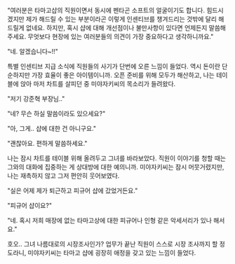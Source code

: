 "여러분은 타마고샵의 직원이면서 동시에 펜타곤 소프트의 얼굴이기도 합니다.
힘드시겠지만 제가 해드릴 수 있는 부분이라곤 이렇게 인센티브를 챙겨드리는 것밖에 달리 해드릴게 없네요. 하지만, 혹시 샵에 대해 개선점이나 불만사항이 있다면 언제든지 말씀해 주세요. 무엇보다 현장에 있는 여러분들의 의견이 가장 중요하다고 생각하니까요." 

"네. 알겠습니다~!!" 

특별 인센티브 지급 소식에 직원들의 사기가 단번에 오른 느낌이 들었다.
역시 돈이란 단순하지만 가장 효율이 좋은 아이템이니까.
오픈 준비를 위해 모두가 해산하고, 나는 테이블에 앉아 마저 차트를 살피던 중 미야자키씨의 목소리가 들려왔다.

"저기 강준혁 부장님.." 

"네? 무슨 하실 말씀이라도 있으세요?" 

"아, 그게.. 샵에 대한 건 아니구요." 

"괜찮아요. 편하게 말씀하세요." 

나는 잠시 차트를 테이블 위해 올려두고 그녀를 바라보았다.
직원이 이야기를 청할 때는 그와의 대화에 집중하는 게 상대방에 대한 예의니까.
미야자키씨는 잠시 머뭇거렸지만, 나는 재촉하지 않고 그저 편안히 웃어보였다.

"실은 어제 제가 퇴근하고 피규어 샵에 갔었거든요." 

"피규어 샵이요?" 

"네. 혹시 저희 매장에 없는 타마고상에 대한 피규어나 인형 같은 악세서리가 있나 해서요." 

호오.. 그녀 나름대로의 시장조사인가?
업무가 끝난 직원이 스스로 시장 조사까지 할 정도라니, 미야자키씨는 타마고 샵에 굉장히 애정을 갖고 있는 느낌이 들었다.